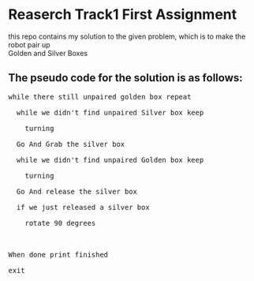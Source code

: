 # Reaserch Track1 First Assignment
this repo contains my solution to the given problem, which is to make the robot pair up<br/> Golden and Silver Boxes
## The pseudo code for the solution is as follows: 
<pre>
while there still unpaired golden box repeat<br/>
  while we didn't find unpaired Silver box keep<br/>
    turning<br/>
  Go And Grab the silver box<br/>
  while we didn't find unpaired Golden box keep<br/>   
    turning<br/>
  Go And release the silver box<br/>
  if we just released a silver box<br/>
    rotate 90 degrees<br/>
<br/>
When done print finished<br/>
exit<br/>
</pre>
